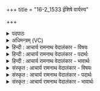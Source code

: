 +++
title = "16-2_1533 ईशिषे वार्यस्य"

+++
<details><summary>पदपाठः</summary>

ई꣡शि꣢꣯षे। वा꣡र्य꣢꣯स्य। हि। दा꣣त्र꣡स्य꣢। अ꣣ग्ने। स्वः꣢पति। स्वऽ३रि꣡ति꣢। प꣣तिः। स्तोता꣢। स्या꣣म्। त꣡व꣢꣯। श꣡र्म꣢꣯णि। १५३३।
</details>

<details><summary>अधिमन्त्रम् (VC)</summary>

- अग्निः
- विरूप आङ्गिरसः
- गायत्री
- षड्जः
</details>

<details><summary>हिन्दी : आचार्य रामनाथ वेदालंकार - विषयः</summary>

अगले मन्त्र में परमात्माग्नि का विषय है।
</details>

<details><summary>हिन्दी : आचार्य रामनाथ वेदालंकार - पदार्थः</summary>

पदार्थान्वयभाषाः -  हे (अग्ने) जगन्नायक,विश्ववन्द्य,सर्वज्ञ,सर्वान्तर्यामी,तेजस्वी,दयालु परमेश ! (स्वः पतिः) आनन्द और दिव्य प्रकाश के अधिपति आप (वार्यस्य) वरणीय, (दात्रस्य) दातव्य ऐश्वर्य के (ईशिषे हि) स्वामी हो। (शर्मणि) आपकी शरण पाने के हेतु,मैं (तव) आपके (स्तोता) गुण-कर्म-स्वभावों का कीर्तन करनेवाला (स्याम्) होऊँ ॥२॥
</details>

<details><summary>हिन्दी : आचार्य रामनाथ वेदालंकार - भावार्थः</summary>

भावार्थभाषाः -  परमात्मा के गुण-कर्म-स्वभावों का चिन्तन करने से आंशिक रूप में मनुष्य भी वैसा हो सकता है ॥२॥
</details>

<details><summary>संस्कृत : आचार्य रामनाथ वेदालंकार - विषयः</summary>

अथ परमात्माग्निविषयमाह।
</details>

<details><summary>संस्कृत : आचार्य रामनाथ वेदालंकार - पदार्थः</summary>

पदार्थान्वयभाषाः -  हे (अग्ने) जगन्नायक विश्ववन्द्य सर्ववित् सर्वान्तर्यामिन् तेजोमय करुणाकर परमेश ! (स्वः पतिः) आनन्दस्य दिव्यप्रकाशस्य चाधिपतिः त्वम् (वार्यस्य) वरणीयस्य, (दात्रस्य) दातव्यस्य ऐश्वर्यस्य (ईशिषे हि) ईश्वरोऽसि खलु। (शर्मणि) त्वदीयशरणप्राप्तिनिमित्तम् अहम् (तव) त्वदीयः (स्तोता) गुणकर्मस्वभावानां कीर्तयिता (स्याम्) भवेयम् ॥२॥
</details>

<details><summary>संस्कृत : आचार्य रामनाथ वेदालंकार - भावार्थः</summary>

भावार्थभाषाः -  परमात्मनो गुणकर्मस्वभावानां चिन्तनादांशिकरूपेण मानवोऽपि तथाविधो भवितुं शक्नोति ॥२॥
</details>